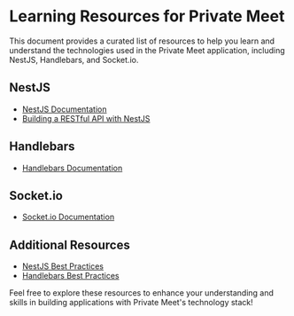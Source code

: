 # Learning Resources for Private Meet

This document provides a curated list of resources to help you learn and understand the technologies used in the Private Meet application, including NestJS, Handlebars, and Socket.io.

## NestJS

- [NestJS Documentation](https://docs.nestjs.com/)
- [Building a RESTful API with NestJS](https://docs.nestjs.com/first-steps)

## Handlebars

- [Handlebars Documentation](https://handlebarsjs.com/)

## Socket.io

- [Socket.io Documentation](https://socket.io/docs/v4/)

## Additional Resources

- [NestJS Best Practices](https://docs.nestjs.com/faq/faq)
- [Handlebars Best Practices](https://handlebarsjs.com/guide.html#best-practices)

Feel free to explore these resources to enhance your understanding and skills in building applications with Private Meet's technology stack!
